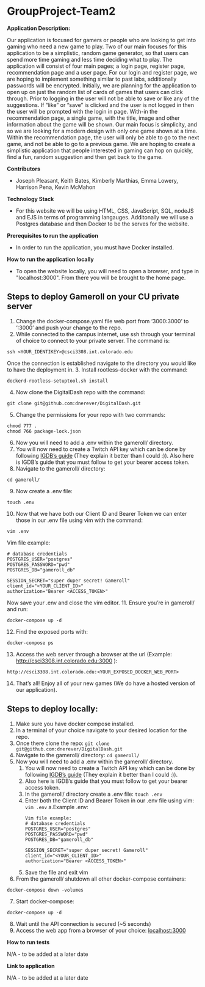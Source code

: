 # GroupProject-Team2

**Application Description:** 

Our application is focused for gamers or people who are looking to get into gaming who need a new game to play. Two of our main focuses for this application to be a simplistic, random game generator, so that users can spend more time gaming and less time deciding what to play. The application will consist of four main pages; a login page, register page, recommendation page and a user page. 
  For our login and register page, we are hoping to implement something similar to past labs, additionally passwords will be encrypted. Initially, we are planning for the application to open up on just the random list of cards of games that users can click through. Prior to logging in the user will not be able to save or like any of the suggestions. If “like” or “save” is clicked and the user is not logged in then the user will be prompted with the login in page. With-in the recommendation page, a single game, with the title, image and other information about the game will be shown. Our main focus is simplicity, and so we are looking for a modern design with only one game shown at a time. Within the recommendation page, the user will only be able to go to the next game, and not be able to go to a previous game.
  We are hoping to create a simplistic application that people interested in gaming can hop on quickly, find a fun, random suggestion and then get back to the game. 

**Contributors**

- Joseph Pleasant, Keith Bates, Kimberly Marthias, Emma Lowery, Harrison Pena, Kevin McMahon 

**Technology Stack**

- For this website we will be using HTML, CSS, JavaScript, SQL, nodeJS and EJS in terms of programming langauges. Additonally we will use a Postgres database and then Docker to be the serves for the website.

**Prerequisites to run the application**

- In order to run the application, you must have Docker installed.

**How to run the application locally**

- To open the website locally, you will need to open a browser, and type in "localhost:3000". From there you will be brought to the home page.

## Steps to deploy Gameroll on your CU private server

1. Change the docker-compose.yaml file web port from ‘3000:3000’ to ‘:3000’ and push your change to the repo.
2. While connected to the campus internet, use ssh through your terminal of choice to connect to your private server. The command is:
```
ssh <YOUR_IDENTIKEY>@csci3308.int.colorado.edu
```
Once the connection is established navigate to the directory you would like to have the deployment in.
3. Install rootless-docker with the command:
```
dockerd-rootless-setuptool.sh install
```
4. Now clone the DigitalDash repo with the command:
```
git clone git@github.com:dnerever/DigitalDash.git
```
5. Change the permissions for your repo with two commands:
```
chmod 777 .
chmod 766 package-lock.json
```
6. Now you will need to add a .env within the gameroll/ directory.
7. You will now need to create a Twitch API key which can be done by following [IGDB’s guide](https://igdb.github.io/api/references/authentication/) (They explain it better than I could :)). Also here is IGDB’s guide that you must follow to get your bearer access token.
8. Navigate to the gameroll/ directory:
```
cd gameroll/
```
9. Now create a .env file:
```
touch .env
```
10. Now that we have both our Client ID and Bearer Token we can enter those in our .env file using vim with the command:
 ```
 vim .env
 ```
 Vim file example:
 ```
 # database credentials
 POSTGRES_USER="postgres"
 POSTGRES_PASSWORD="pwd"
 POSTGRES_DB="gameroll_db"

 SESSION_SECRET="super duper secret! Gameroll"
 client_id="<YOUR_CLIENT_ID>"
 authorization="Bearer <ACCESS_TOKEN>"
 ```
 Now save your .env and close the vim editor.
11. Ensure you’re in gameroll/ and run:
 ```
 docker-compose up -d
 ```
12. Find the exposed ports with:
 ```
 docker-compose ps
 ```
13. Access the web server through a browser at the url (Example: http://csci3308.int.colorado.edu:3000 ):
 ```
 http://csci3308.int.colorado.edu:<YOUR_EXPOSED_DOCKER_WEB_PORT>
 ```
14. That’s all! Enjoy all of your new games (We do have a hosted version of our application).

## Steps to deploy locally:
1. Make sure you have docker compose installed.
2. In a terminal of your choice navigate to your desired location for the repo.
3. Once there clone the repo:
```git clone git@github.com:dnerever/DigitalDash.git```
4. Navigate to the gameroll/ directory:
```cd gameroll/```
5. Now you will need to add a .env within the gameroll/ directory.
    1. You will now need to create a Twitch API key which can be done by following [IGDB’s guide](https://igdb.github.io/api/references/authentication/) (They explain it better than I could :)).
    2. Also here is IGDB’s guide that you must follow to get your bearer access token.
    3. In the gameroll/ directory create a .env file:
    ```touch .env```
    4. Enter both the Client ID and Bearer Token in our .env file using vim:
    ```vim .env```
        a.Example .env:
        ```
        Vim file example:
        # database credentials
        POSTGRES_USER="postgres"
        POSTGRES_PASSWORD="pwd"
        POSTGRES_DB="gameroll_db"

        SESSION_SECRET="super duper secret! Gameroll"
        client_id="<YOUR_CLIENT_ID>"
        authorization="Bearer <ACCESS_TOKEN>"
        ```
    5. Save the file and exit vim
6. From the gameroll/ shutdown all other docker-compose containers:
```
docker-compose down -volumes
```
7. Start docker-compose:
```
docker-compose up -d
```
8. Wait until the API connection is secured (~5 seconds)
9. Access the web app from a browser of your choice:
[localhost:3000](localhost:3000)

**How to run tests**

N/A - to be added at a later date

**Link to application**

N/A - to be added at a later date
